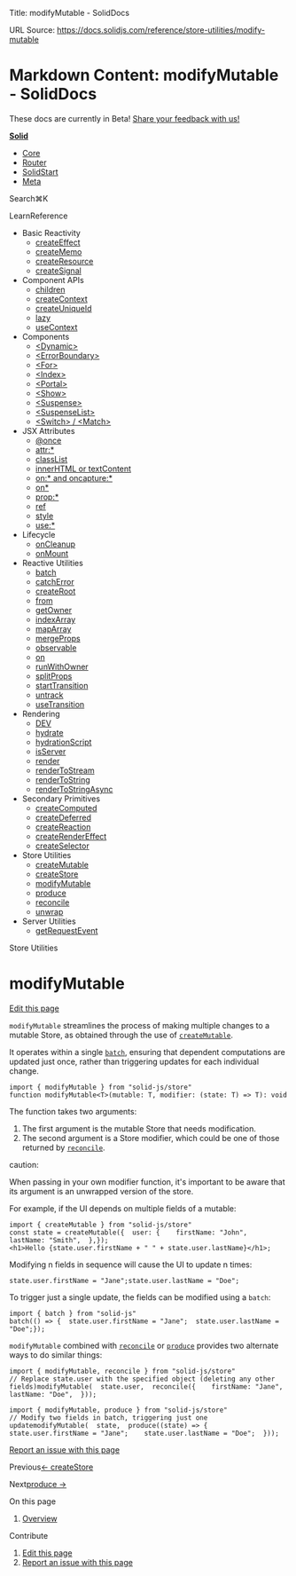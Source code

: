 Title: modifyMutable - SolidDocs

URL Source: https://docs.solidjs.com/reference/store-utilities/modify-mutable

Markdown Content:
modifyMutable - SolidDocs
===============

These docs are currently in Beta! [Share your feedback with us!](https://shr.link/pna6n)

[**Solid**](https://docs.solidjs.com/)

*   [Core](https://docs.solidjs.com/)
*   [Router](https://docs.solidjs.com/solid-router)
*   [SolidStart](https://docs.solidjs.com/solid-start)
*   [Meta](https://docs.solidjs.com/solid-meta)

Search⌘K[](https://github.com/solidjs/solid)[](https://discord.com/invite/solidjs)

LearnReference

*   Basic Reactivity
    *   [createEffect](https://docs.solidjs.com/reference/basic-reactivity/create-effect)
    *   [createMemo](https://docs.solidjs.com/reference/basic-reactivity/create-memo)
    *   [createResource](https://docs.solidjs.com/reference/basic-reactivity/create-resource)
    *   [createSignal](https://docs.solidjs.com/reference/basic-reactivity/create-signal)
*   Component APIs
    *   [children](https://docs.solidjs.com/reference/component-apis/children)
    *   [createContext](https://docs.solidjs.com/reference/component-apis/create-context)
    *   [createUniqueId](https://docs.solidjs.com/reference/component-apis/create-unique-id)
    *   [lazy](https://docs.solidjs.com/reference/component-apis/lazy)
    *   [useContext](https://docs.solidjs.com/reference/component-apis/use-context)
*   Components
    *   [<Dynamic\>](https://docs.solidjs.com/reference/components/dynamic)
    *   [<ErrorBoundary\>](https://docs.solidjs.com/reference/components/error-boundary)
    *   [<For\>](https://docs.solidjs.com/reference/components/for)
    *   [<Index\>](https://docs.solidjs.com/reference/components/index-component)
    *   [<Portal\>](https://docs.solidjs.com/reference/components/portal)
    *   [<Show\>](https://docs.solidjs.com/reference/components/show)
    *   [<Suspense\>](https://docs.solidjs.com/reference/components/suspense)
    *   [<SuspenseList\>](https://docs.solidjs.com/reference/components/suspense-list)
    *   [<Switch\> / <Match\>](https://docs.solidjs.com/reference/components/switch-and-match)
*   JSX Attributes
    *   [@once](https://docs.solidjs.com/reference/jsx-attributes/once)
    *   [attr:\*](https://docs.solidjs.com/reference/jsx-attributes/attr)
    *   [classList](https://docs.solidjs.com/reference/jsx-attributes/classlist)
    *   [innerHTML or textContent](https://docs.solidjs.com/reference/jsx-attributes/innerhtml-or-textcontent)
    *   [on:\* and oncapture:\*](https://docs.solidjs.com/reference/jsx-attributes/on-and-oncapture)
    *   [on\*](https://docs.solidjs.com/reference/jsx-attributes/on_)
    *   [prop:\*](https://docs.solidjs.com/reference/jsx-attributes/prop)
    *   [ref](https://docs.solidjs.com/reference/jsx-attributes/ref)
    *   [style](https://docs.solidjs.com/reference/jsx-attributes/style)
    *   [use:\*](https://docs.solidjs.com/reference/jsx-attributes/use)
*   Lifecycle
    *   [onCleanup](https://docs.solidjs.com/reference/lifecycle/on-cleanup)
    *   [onMount](https://docs.solidjs.com/reference/lifecycle/on-mount)
*   Reactive Utilities
    *   [batch](https://docs.solidjs.com/reference/reactive-utilities/batch)
    *   [catchError](https://docs.solidjs.com/reference/reactive-utilities/catch-error)
    *   [createRoot](https://docs.solidjs.com/reference/reactive-utilities/create-root)
    *   [from](https://docs.solidjs.com/reference/reactive-utilities/from)
    *   [getOwner](https://docs.solidjs.com/reference/reactive-utilities/get-owner)
    *   [indexArray](https://docs.solidjs.com/reference/reactive-utilities/index-array)
    *   [mapArray](https://docs.solidjs.com/reference/reactive-utilities/map-array)
    *   [mergeProps](https://docs.solidjs.com/reference/reactive-utilities/merge-props)
    *   [observable](https://docs.solidjs.com/reference/reactive-utilities/observable)
    *   [on](https://docs.solidjs.com/reference/reactive-utilities/on)
    *   [runWithOwner](https://docs.solidjs.com/reference/reactive-utilities/run-with-owner)
    *   [splitProps](https://docs.solidjs.com/reference/reactive-utilities/split-props)
    *   [startTransition](https://docs.solidjs.com/reference/reactive-utilities/start-transition)
    *   [untrack](https://docs.solidjs.com/reference/reactive-utilities/untrack)
    *   [useTransition](https://docs.solidjs.com/reference/reactive-utilities/use-transition)
*   Rendering
    *   [DEV](https://docs.solidjs.com/reference/rendering/dev)
    *   [hydrate](https://docs.solidjs.com/reference/rendering/hydrate)
    *   [hydrationScript](https://docs.solidjs.com/reference/rendering/hydration-script)
    *   [isServer](https://docs.solidjs.com/reference/rendering/is-server)
    *   [render](https://docs.solidjs.com/reference/rendering/render)
    *   [renderToStream](https://docs.solidjs.com/reference/rendering/render-to-stream)
    *   [renderToString](https://docs.solidjs.com/reference/rendering/render-to-string)
    *   [renderToStringAsync](https://docs.solidjs.com/reference/rendering/render-to-string-async)
*   Secondary Primitives
    *   [createComputed](https://docs.solidjs.com/reference/secondary-primitives/create-computed)
    *   [createDeferred](https://docs.solidjs.com/reference/secondary-primitives/create-deferred)
    *   [createReaction](https://docs.solidjs.com/reference/secondary-primitives/create-reaction)
    *   [createRenderEffect](https://docs.solidjs.com/reference/secondary-primitives/create-render-effect)
    *   [createSelector](https://docs.solidjs.com/reference/secondary-primitives/create-selector)
*   Store Utilities
    *   [createMutable](https://docs.solidjs.com/reference/store-utilities/create-mutable)
    *   [createStore](https://docs.solidjs.com/reference/store-utilities/create-store)
    *   [modifyMutable](https://docs.solidjs.com/reference/store-utilities/modify-mutable)
    *   [produce](https://docs.solidjs.com/reference/store-utilities/produce)
    *   [reconcile](https://docs.solidjs.com/reference/store-utilities/reconcile)
    *   [unwrap](https://docs.solidjs.com/reference/store-utilities/unwrap)
*   Server Utilities
    *   [getRequestEvent](https://docs.solidjs.com/reference/server-utilities/get-request-event)

Store Utilities

modifyMutable
=============

[Edit this page](https://github.com/solidjs/solid-docs-next/edit/main/src/routes/reference/store-utilities/modify-mutable.mdx)

`modifyMutable` streamlines the process of making multiple changes to a mutable Store, as obtained through the use of [`createMutable`](https://docs.solidjs.com/reference/store-utilities/create-mutable).

It operates within a single [`batch`](https://docs.solidjs.com/reference/reactive-utilities/batch), ensuring that dependent computations are updated just once, rather than triggering updates for each individual change.

```
import { modifyMutable } from "solid-js/store"
function modifyMutable<T>(mutable: T, modifier: (state: T) => T): void
```

The function takes two arguments:

1.  The first argument is the mutable Store that needs modification.
2.  The second argument is a Store modifier, which could be one of those returned by [`reconcile`](https://docs.solidjs.com/reference/store-utilities/reconcile).

caution:

When passing in your own modifier function, it's important to be aware that its argument is an unwrapped version of the store.

For example, if the UI depends on multiple fields of a mutable:

```
import { createMutable } from "solid-js/store"
const state = createMutable({  user: {    firstName: "John",    lastName: "Smith",  },});
<h1>Hello {state.user.firstName + " " + state.user.lastName}</h1>;
```

Modifying n fields in sequence will cause the UI to update n times:

```
state.user.firstName = "Jane";state.user.lastName = "Doe";
```

To trigger just a single update, the fields can be modified using a `batch`:

```
import { batch } from "solid-js"
batch(() => {  state.user.firstName = "Jane";  state.user.lastName = "Doe";});
```

`modifyMutable` combined with [`reconcile`](https://docs.solidjs.com/reference/store-utilities/reconcile) or [`produce`](https://docs.solidjs.com/reference/store-utilities/produce) provides two alternate ways to do similar things:

```
import { modifyMutable, reconcile } from "solid-js/store"
// Replace state.user with the specified object (deleting any other fields)modifyMutable(  state.user,  reconcile({    firstName: "Jane",    lastName: "Doe",  }));
```

```
import { modifyMutable, produce } from "solid-js/store"
// Modify two fields in batch, triggering just one updatemodifyMutable(  state,  produce((state) => {    state.user.firstName = "Jane";    state.user.lastName = "Doe";  }));
```

[Report an issue with this page](https://github.com/solidjs/solid-docs-next/issues/new?assignees=ladybluenotes&labels=improve+documentation%2Cpending+review&projects=&template=CONTENT.yml&title=[Content]:&subject=/reference/store-utilities/modify-mutable.mdx)

Previous[← createStore](https://docs.solidjs.com/reference/store-utilities/create-store)

Next[produce →](https://docs.solidjs.com/reference/store-utilities/produce)

On this page

1.  [Overview](https://docs.solidjs.com/reference/store-utilities/modify-mutable#_top)

Contribute

1.  [Edit this page](https://github.com/solidjs/solid-docs-next/edit/main/src/routes/reference/store-utilities/modify-mutable.mdx)
2.  [Report an issue with this page](https://github.com/solidjs/solid-docs-next/issues/new?assignees=ladybluenotes&labels=improve+documentation%2Cpending+review&projects=&template=CONTENT.yml&title=[Content]:&subject=/reference/store-utilities/modify-mutable.mdx)
